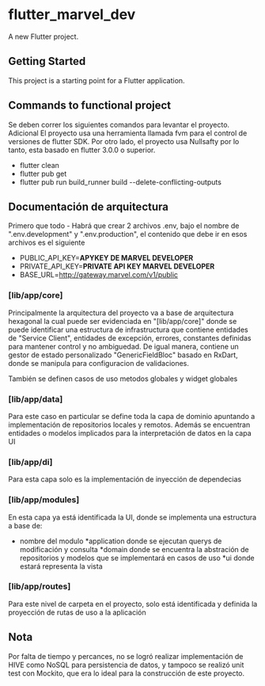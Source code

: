 # flutter_marvel_dev

A new Flutter project.

## Getting Started

This project is a starting point for a Flutter application.

## Commands to functional project
Se deben correr los siguientes comandos para levantar el proyecto. Adicional
El proyecto usa una herramienta llamada fvm para el control de versiones de
flutter SDK. Por otro lado, el proyecto usa Nullsafty por lo tanto, esta
basado en flutter 3.0.0 o superior.

  * flutter clean
  * flutter pub get
  * flutter pub run  build_runner build --delete-conflicting-outputs

## Documentación de arquitectura

Primero que todo - Habrá que crear 2 archivos .env, bajo el nombre de
".env.development" y ".env.production", el contenido que debe ir en esos archivos es
el siguiente

  * PUBLIC_API_KEY=**APYKEY DE MARVEL DEVELOPER**
  * PRIVATE_API_KEY=**PRIVATE API KEY MARVEL DEVELOPER**
  * BASE_URL=http://gateway.marvel.com/v1/public

### [lib/app/core]
Principalmente la arquitectura del proyecto va a base de arquitectura hexagonal
la cual puede ser evidenciada en "[lib/app/core]" donde se puede identificar
una estructura de infrastructura que contiene entidades de "Service Client",
entidades de excepción, errores, constantes definidas para mantener control y no ambiguedad.
De igual manera, contiene un gestor de estado personalizado "GenericFieldBloc" basado en
RxDart, donde se manipula para configuracion de validaciones.

También se definen casos de uso metodos globales y widget globales

### [lib/app/data]
Para este caso en particular se define toda la capa de dominio apuntando a
implementación de repositorios locales y remotos. Además se encuentran entidades
o modelos implicados para la interpretación de datos en la capa UI

### [lib/app/di]
Para esta capa solo es la implementación de inyección de dependecias

### [lib/app/modules]
En esta capa ya está identificada la UI, donde se implementa una estructura a base de:
  * nombre del modulo
  *application donde se ejecutan querys de modificación y consulta
  *domain donde se encuentra la abstración de repositorios y modelos que se implementará en casos de uso
  *ui donde estará representa la vista

### [lib/app/routes]
Para este nivel de carpeta en el proyecto, solo está identificada y definida la proyección de
rutas de uso a la aplicación

## Nota
Por falta de tiempo y percances, no se logró realizar implementación de HIVE como NoSQL
para persistencia de datos, y tampoco se realizó unit test con Mockito, que era lo ideal
para la construcción de este proyecto.
